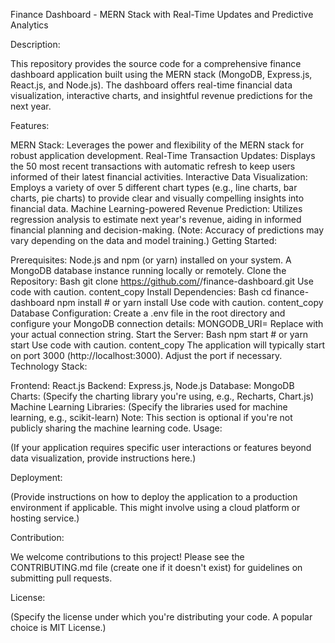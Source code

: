 Finance Dashboard - MERN Stack with Real-Time Updates and Predictive Analytics

Description:

This repository provides the source code for a comprehensive finance dashboard application built using the MERN stack (MongoDB, Express.js, React.js, and Node.js). The dashboard offers real-time financial data visualization, interactive charts, and insightful revenue predictions for the next year.

Features:

MERN Stack: Leverages the power and flexibility of the MERN stack for robust application development.
Real-Time Transaction Updates: Displays the 50 most recent transactions with automatic refresh to keep users informed of their latest financial activities.
Interactive Data Visualization: Employs a variety of over 5 different chart types (e.g., line charts, bar charts, pie charts) to provide clear and visually compelling insights into financial data.
Machine Learning-powered Revenue Prediction: Utilizes regression analysis to estimate next year's revenue, aiding in informed financial planning and decision-making. (Note: Accuracy of predictions may vary depending on the data and model training.)
Getting Started:

Prerequisites:
Node.js and npm (or yarn) installed on your system.
A MongoDB database instance running locally or remotely.
Clone the Repository:
Bash
git clone https://github.com/<your-username>/finance-dashboard.git
Use code with caution.
content_copy
Install Dependencies:
Bash
cd finance-dashboard
npm install  # or yarn install
Use code with caution.
content_copy
Database Configuration:
Create a .env file in the root directory and configure your MongoDB connection details:
MONGODB_URI=<your-mongodb-connection-string>
Replace <your-mongodb-connection-string> with your actual connection string.
Start the Server:
Bash
npm start  # or yarn start
Use code with caution.
content_copy
The application will typically start on port 3000 (http://localhost:3000). Adjust the port if necessary.
Technology Stack:

Frontend: React.js
Backend: Express.js, Node.js
Database: MongoDB
Charts: (Specify the charting library you're using, e.g., Recharts, Chart.js)
Machine Learning Libraries: (Specify the libraries used for machine learning, e.g., scikit-learn) Note: This section is optional if you're not publicly sharing the machine learning code.
Usage:

(If your application requires specific user interactions or features beyond data visualization, provide instructions here.)

Deployment:

(Provide instructions on how to deploy the application to a production environment if applicable. This might involve using a cloud platform or hosting service.)

Contribution:

We welcome contributions to this project! Please see the CONTRIBUTING.md file (create one if it doesn't exist) for guidelines on submitting pull requests.

License:

(Specify the license under which you're distributing your code. A popular choice is MIT License.)
